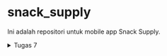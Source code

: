# snack_supply

Ini adalah repositori untuk mobile app Snack Supply.

<details>
<summary>Tugas 7</summary>

* Apa perbedaan utama antara stateless dan stateful widget dalam konteks pengembangan aplikasi Flutter?

    - StatelessWidget :
        1. widget yang tidak memiliki data yang berubah atau bersifat immutable
        2. lebih efisien karena Flutter tidak mempertahankan statusnya
        3. tidak ada state internal yang berubah

    - StatefulWidget :
        1. widget yang memiliki data yang berubah atau bersifat mutable
        2. dapat merespon terhadap perubahan data atau event
        3. ada state internal yang dapat diubah yang memicu pembaruan ulang widget


* Sebutkan seluruh widget yang kamu gunakan untuk menyelesaikan tugas ini dan jelaskan fungsinya masing-masing.
    1. MyApp (StatelessWidget) = sebagai root aplikasi untuk mengkonfigurasi keseluruhan aplikasi termasuk judul, tema, halaman utama.
    2. MaterialApp (Widget) = mengatur jdul aplikasi, menghilangkan debug banner, mengatur tema app dan menentukan page utama.
    3. MyHomePage (StatelessWidget) = menampilkan page utama termasuk AppBar dan GridView
    4. AppBar (Widget) = menampilkan strip atau bar bagian atas yang menunjukan judul.
    5. GridView (Widget) = mengatur tampilan item dalam bentuk grid.
    6. Card (StatelessWidget) = mewakili tiap item dalam grid tersebut. Menampilkan ikon, teks, dan background color dari data yang diberikan.
    7. Material (Widget) = mengatur warna background untuk setiap item di dalam gridnya.
    8. InkWell (Widget) = mengatur area responsif terhadap click pada Material. Menangani action sesuai dengan event. Contoh disini adalah menampilkan Snackbar
    9. Text (Widget) = menampilkan teks dengan style dan warna.
    10. Icon (Widget) = menampilkan ikon
    11. Scaffold (Widget) = mengatur tampilan dasar app termasuk AppBar dan body.
    12. SingleChildScrollView (Widget) = mengatur tampilan scroll.
    13. Padding (Widget) = menambahkan jarak antar elemen
    14. Column (Widget) = menampilkan child secara vertikal
    15. Container (Widget) = membuat alemen persegi panjang.
    16. SnackBar (Widget) = untuk menampilkan pesan semacam notifikasi pada bagian bawah app.

* Jelaskan bagaimana cara kamu mengimplementasikan checklist di atas secara step-by-step (bukan hanya sekadar mengikuti tutorial)
    1. Install flutter menggunakan [link berikut](https://docs.flutter.dev/get-started/install/windows)
    2. membuat project dengan nama snack_supply dengan menjalankan sebagai berikut di command prompt:
    ```
        flutter create snack_supply
        cd snack_supply
    ```
    3. pada snack_supply/lib membuat file baru dengan nama menu.dart yang berisi kode berikut:
    ```
        import 'package:flutter/material.dart';

        class Item {
        final String name;
        final IconData icon;

        Item(this.name, this.icon);
        }

        class MyHomePage extends StatelessWidget {
            MyHomePage({Key? key}) : super(key: key);

            final List<Item> items = [
                Item("Lihat Item", Icons.checklist),
                Item("Tambah Item", Icons.add_circle),
                Item("Logout", Icons.logout),
            ];

            final List<Color> buttonColors = [
            Colors.red,
            Colors.green,
            Colors.blue,
            ];


            @override
            Widget build(BuildContext context) {
                return Scaffold(
                    appBar: AppBar(
                        title: const Text(
                        'Snack Supply',
                        style: const TextStyle(color: Colors.white),
                        ),
                        backgroundColor: Colors.indigo,
                    ),
                    body: SingleChildScrollView(
                        // Widget wrapper yang dapat discroll
                        child: Padding(
                        padding: const EdgeInsets.all(10.0), // Set padding dari halaman
                        child: Column(
                            // Widget untuk menampilkan children secara vertikal
                            children: <Widget>[
                            const Padding(
                                padding: EdgeInsets.only(top: 10.0, bottom: 10.0),
                                // Widget Text untuk menampilkan tulisan dengan alignment center dan style yang sesuai
                                child: Text(
                                'PBP Snack Supply', // Text yang menandakan Snack Supply
                                textAlign: TextAlign.center,
                                style: TextStyle(
                                    fontSize: 30,
                                    fontWeight: FontWeight.bold,
                                ),
                                ),
                            ),
                            // Grid layout
                            GridView.count(
                                // Container pada card kita.
                                primary: true,
                                padding: const EdgeInsets.all(20),
                                crossAxisSpacing: 10,
                                mainAxisSpacing: 10,
                                crossAxisCount: 3,
                                shrinkWrap: true,
                                children: items.asMap().entries.map((entry) {
                                // Iterasi untuk setiap item
                                final int idx = entry.key;
                                final Item item = entry.value;
                                return Card(item, idx);
                                }).toList(),
                            ),
                            ],
                        ),
                        ),
                    ),
                    );
            }
        }

        final List<Color> buttonColors = [
            Colors.red,
            Colors.green,
            Colors.blue,
            ];

        class Card extends StatelessWidget {
        final Item item;
        final int colorIdx;

        const Card(this.item, this.colorIdx, {super.key}); // Constructor

        @override
        Widget build(BuildContext context) {
            return Material(
            color: buttonColors[colorIdx],
            child: InkWell(
                // Area responsive terhadap sentuhan
                onTap: () {
                // Memunculkan SnackBar ketika diklik
                ScaffoldMessenger.of(context)
                    ..hideCurrentSnackBar()
                    ..showSnackBar(SnackBar(
                        content: Text("Kamu telah menekan tombol ${item.name}!")));
                },
                child: Container(
                // Container untuk menyimpan Icon dan Text
                padding: const EdgeInsets.all(8),
                child: Center(
                    child: Column(
                    mainAxisAlignment: MainAxisAlignment.center,
                    children: [
                        Icon(
                        item.icon,
                        color: Colors.white,
                        size: 30.0,
                        ),
                        const Padding(padding: EdgeInsets.all(3)),
                        Text(
                        item.name,
                        textAlign: TextAlign.center,
                        style: const TextStyle(color: Colors.white),
                        ),
                    ],
                    ),
                ),
                ),
            ),
            );
        }
        }
    ```
    4. mengganti kode yang bernama main.dart di dalam folder yang sama dengan kode berikut:
    ```
        import 'package:flutter/material.dart';
        import 'package:snack_supply/menu.dart';

        void main() {
        runApp(const MyApp());
        }

        class MyApp extends StatelessWidget {
        const MyApp({super.key});

        // This widget is the root of your application.
        @override
        Widget build(BuildContext context) {
            return MaterialApp(
            title: 'Snack Supply',
            debugShowCheckedModeBanner: false,
            theme: ThemeData(
                colorScheme: ColorScheme.fromSeed(seedColor: Colors.indigo),
                useMaterial3: true,
            ),
            home: MyHomePage(),
            );
        }
        }
    ```
    5. Hubungkan smartphone dengan PC menggunakan kabel data, kemudian run sebagai berikut pada command prompt :
    ```
        flutter run
    ```
</details>